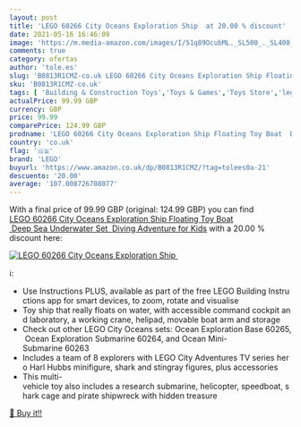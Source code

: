 ```yaml
---
layout: post
title: 'LEGO 60266 City Oceans Exploration Ship  at 20.00 % discount'
date: 2021-05-16 16:46:09
image: 'https://m.media-amazon.com/images/I/51q89OcubML._SL500_._SL400_.jpg'
comments: true
category: ofertas
author: 'tole.es'
slug: 'B0813R1CMZ-co.uk LEGO 60266 City Oceans Exploration Ship Floating Toy...'
sku: 'B0813R1CMZ-co.uk'
tags: [ 'Building & Construction Toys','Toys & Games','Toys Store','lego', ]
actualPrice: 99.99 GBP
currency: GBP
price: 99.99
comparePrice: 124.99 GBP
prodname: 'LEGO 60266 City Oceans Exploration Ship Floating Toy Boat  Deep Sea Underwater Set  Diving Adventure for Kids'
country: 'co.uk'
flag: '🇬🇧'
brand: 'LEGO'
buyurl: 'https://www.amazon.co.uk/dp/B0813R1CMZ/?tag=tolees0a-21'
descuento: '20.00'
average: '107.008726708077'
---
```


With a final price of 99.99 GBP (original: 124.99 GBP) you can find [LEGO 60266 City Oceans Exploration Ship Floating Toy Boat  Deep Sea Underwater Set  Diving Adventure for Kids](https://www.amazon.co.uk/dp/B0813R1CMZ/?tag=tolees0a-21) with a  20.00 % discount here:

[![LEGO 60266 City Oceans Exploration Ship ](https://m.media-amazon.com/images/I/51q89OcubML._SL500_._SL400_.jpg)](https://www.amazon.co.uk/dp/B0813R1CMZ/?tag=tolees0a-21)

ℹ️:

- Use Instructions PLUS, available as part of the free LEGO Building Instructions app for smart devices, to zoom, rotate and visualise
- Toy ship that really floats on water, with accessible command cockpit and laboratory, a working crane, helipad, movable boat arm and storage
- Check out other LEGO City Oceans sets: Ocean Exploration Base 60265, Ocean Exploration Submarine 60264, and Ocean Mini-Submarine 60263
- Includes a team of 8 explorers with LEGO City Adventures TV series hero Harl Hubbs minifigure, shark and stingray figures, plus accessories
- This multi-vehicle toy also includes a research submarine, helicopter, speedboat, shark cage and pirate shipwreck with hidden treasure

[🛒 Buy it!!](https://www.amazon.co.uk/dp/B0813R1CMZ/?tag=tolees0a-21)
